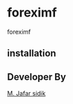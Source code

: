foreximf
========

foreximf

installation
-------------

Developer By
-------------
<a href="http://about.me/jafarsidik" target="_BLANK">M. Jafar sidik </a>